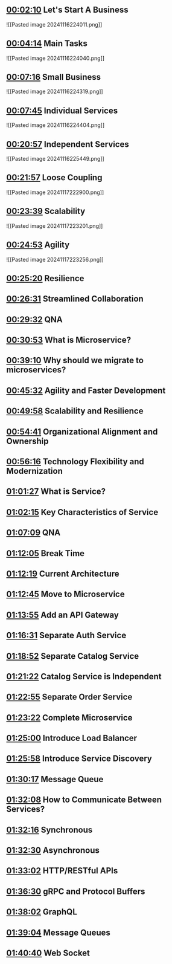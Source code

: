 
## [00:02:10](https://www.youtube.com/watch?v=uS78wbh9ScI&list=PL_XxuZqN0xVAiu5oODf-SmeXG2Y_RG2pz&index=5&t=130s) Let's Start A Business
![[Pasted image 20241116224011.png]]

## [00:04:14](https://www.youtube.com/watch?v=uS78wbh9ScI&list=PL_XxuZqN0xVAiu5oODf-SmeXG2Y_RG2pz&index=5&t=254s) Main Tasks

![[Pasted image 20241116224040.png]]

## [00:07:16](https://www.youtube.com/watch?v=uS78wbh9ScI&list=PL_XxuZqN0xVAiu5oODf-SmeXG2Y_RG2pz&index=5&t=436s) Small Business

![[Pasted image 20241116224319.png]]

## [00:07:45](https://www.youtube.com/watch?v=uS78wbh9ScI&list=PL_XxuZqN0xVAiu5oODf-SmeXG2Y_RG2pz&index=5&t=465s) Individual Services

![[Pasted image 20241116224404.png]]

## [00:20:57](https://www.youtube.com/watch?v=uS78wbh9ScI&list=PL_XxuZqN0xVAiu5oODf-SmeXG2Y_RG2pz&index=5&t=1257s) Independent Services
![[Pasted image 20241116225449.png]]

## [00:21:57](https://www.youtube.com/watch?v=uS78wbh9ScI&list=PL_XxuZqN0xVAiu5oODf-SmeXG2Y_RG2pz&index=5&t=1317s) Loose Coupling
![[Pasted image 20241117222900.png]]


## [00:23:39](https://www.youtube.com/watch?v=uS78wbh9ScI&list=PL_XxuZqN0xVAiu5oODf-SmeXG2Y_RG2pz&index=5&t=1419s) Scalability
![[Pasted image 20241117223201.png]]

## [00:24:53](https://www.youtube.com/watch?v=uS78wbh9ScI&list=PL_XxuZqN0xVAiu5oODf-SmeXG2Y_RG2pz&index=5&t=1493s) Agility
![[Pasted image 20241117223256.png]]

## [00:25:20](https://www.youtube.com/watch?v=uS78wbh9ScI&list=PL_XxuZqN0xVAiu5oODf-SmeXG2Y_RG2pz&index=5&t=1520s) Resilience

## [00:26:31](https://www.youtube.com/watch?v=uS78wbh9ScI&list=PL_XxuZqN0xVAiu5oODf-SmeXG2Y_RG2pz&index=5&t=1591s) Streamlined Collaboration

## [00:29:32](https://www.youtube.com/watch?v=uS78wbh9ScI&list=PL_XxuZqN0xVAiu5oODf-SmeXG2Y_RG2pz&index=5&t=1772s) QNA

## [00:30:53](https://www.youtube.com/watch?v=uS78wbh9ScI&list=PL_XxuZqN0xVAiu5oODf-SmeXG2Y_RG2pz&index=5&t=1853s) What is Microservice?

## [00:39:10](https://www.youtube.com/watch?v=uS78wbh9ScI&list=PL_XxuZqN0xVAiu5oODf-SmeXG2Y_RG2pz&index=5&t=2350s) Why should we migrate to microservices?

## [00:45:32](https://www.youtube.com/watch?v=uS78wbh9ScI&list=PL_XxuZqN0xVAiu5oODf-SmeXG2Y_RG2pz&index=5&t=2732s) Agility and Faster Development

## [00:49:58](https://www.youtube.com/watch?v=uS78wbh9ScI&list=PL_XxuZqN0xVAiu5oODf-SmeXG2Y_RG2pz&index=5&t=2998s) Scalability and Resilience

## [00:54:41](https://www.youtube.com/watch?v=uS78wbh9ScI&list=PL_XxuZqN0xVAiu5oODf-SmeXG2Y_RG2pz&index=5&t=3281s) Organizational Alignment and Ownership

## [00:56:16](https://www.youtube.com/watch?v=uS78wbh9ScI&list=PL_XxuZqN0xVAiu5oODf-SmeXG2Y_RG2pz&index=5&t=3376s) Technology Flexibility and Modernization

## [01:01:27](https://www.youtube.com/watch?v=uS78wbh9ScI&list=PL_XxuZqN0xVAiu5oODf-SmeXG2Y_RG2pz&index=5&t=3687s) What is Service?

## [01:02:15](https://www.youtube.com/watch?v=uS78wbh9ScI&list=PL_XxuZqN0xVAiu5oODf-SmeXG2Y_RG2pz&index=5&t=3735s) Key Characteristics of Service

## [01:07:09](https://www.youtube.com/watch?v=uS78wbh9ScI&list=PL_XxuZqN0xVAiu5oODf-SmeXG2Y_RG2pz&index=5&t=4029s) QNA

## [01:12:05](https://www.youtube.com/watch?v=uS78wbh9ScI&list=PL_XxuZqN0xVAiu5oODf-SmeXG2Y_RG2pz&index=5&t=4325s) Break Time

## [01:12:19](https://www.youtube.com/watch?v=uS78wbh9ScI&list=PL_XxuZqN0xVAiu5oODf-SmeXG2Y_RG2pz&index=5&t=4339s) Current Architecture

## [01:12:45](https://www.youtube.com/watch?v=uS78wbh9ScI&list=PL_XxuZqN0xVAiu5oODf-SmeXG2Y_RG2pz&index=5&t=4365s) Move to Microservice 

## [01:13:55](https://www.youtube.com/watch?v=uS78wbh9ScI&list=PL_XxuZqN0xVAiu5oODf-SmeXG2Y_RG2pz&index=5&t=4435s) Add an API Gateway

## [01:16:31](https://www.youtube.com/watch?v=uS78wbh9ScI&list=PL_XxuZqN0xVAiu5oODf-SmeXG2Y_RG2pz&index=5&t=4591s) Separate Auth Service

## [01:18:52](https://www.youtube.com/watch?v=uS78wbh9ScI&list=PL_XxuZqN0xVAiu5oODf-SmeXG2Y_RG2pz&index=5&t=4732s) Separate Catalog Service

## [01:21:22](https://www.youtube.com/watch?v=uS78wbh9ScI&list=PL_XxuZqN0xVAiu5oODf-SmeXG2Y_RG2pz&index=5&t=4882s) Catalog Service is Independent 

## [01:22:55](https://www.youtube.com/watch?v=uS78wbh9ScI&list=PL_XxuZqN0xVAiu5oODf-SmeXG2Y_RG2pz&index=5&t=4975s) Separate Order Service

## [01:23:22](https://www.youtube.com/watch?v=uS78wbh9ScI&list=PL_XxuZqN0xVAiu5oODf-SmeXG2Y_RG2pz&index=5&t=5002s) Complete Microservice

## [01:25:00](https://www.youtube.com/watch?v=uS78wbh9ScI&list=PL_XxuZqN0xVAiu5oODf-SmeXG2Y_RG2pz&index=5&t=5100s) Introduce Load Balancer

## [01:25:58](https://www.youtube.com/watch?v=uS78wbh9ScI&list=PL_XxuZqN0xVAiu5oODf-SmeXG2Y_RG2pz&index=5&t=5158s) Introduce Service Discovery

## [01:30:17](https://www.youtube.com/watch?v=uS78wbh9ScI&list=PL_XxuZqN0xVAiu5oODf-SmeXG2Y_RG2pz&index=5&t=5417s) Message Queue

## [01:32:08](https://www.youtube.com/watch?v=uS78wbh9ScI&list=PL_XxuZqN0xVAiu5oODf-SmeXG2Y_RG2pz&index=5&t=5528s) How to Communicate Between Services?

## [01:32:16](https://www.youtube.com/watch?v=uS78wbh9ScI&list=PL_XxuZqN0xVAiu5oODf-SmeXG2Y_RG2pz&index=5&t=5536s) Synchronous

## [01:32:30](https://www.youtube.com/watch?v=uS78wbh9ScI&list=PL_XxuZqN0xVAiu5oODf-SmeXG2Y_RG2pz&index=5&t=5550s) Asynchronous

## [01:33:02](https://www.youtube.com/watch?v=uS78wbh9ScI&list=PL_XxuZqN0xVAiu5oODf-SmeXG2Y_RG2pz&index=5&t=5582s) HTTP/RESTful APIs

## [01:36:30](https://www.youtube.com/watch?v=uS78wbh9ScI&list=PL_XxuZqN0xVAiu5oODf-SmeXG2Y_RG2pz&index=5&t=5790s) gRPC and Protocol Buffers

## [01:38:02](https://www.youtube.com/watch?v=uS78wbh9ScI&list=PL_XxuZqN0xVAiu5oODf-SmeXG2Y_RG2pz&index=5&t=5882s) GraphQL 

## [01:39:04](https://www.youtube.com/watch?v=uS78wbh9ScI&list=PL_XxuZqN0xVAiu5oODf-SmeXG2Y_RG2pz&index=5&t=5944s) Message Queues

## [01:40:40](https://www.youtube.com/watch?v=uS78wbh9ScI&list=PL_XxuZqN0xVAiu5oODf-SmeXG2Y_RG2pz&index=5&t=6040s) Web Socket
